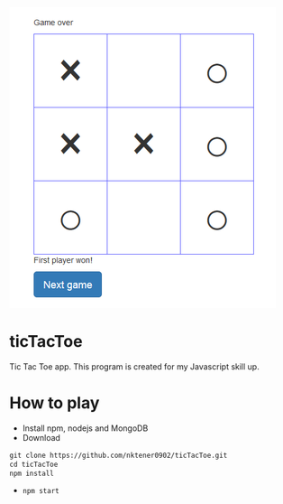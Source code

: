 ![Tic Tac Toe](./capture1.png)

# ticTacToe

Tic Tac Toe app. This program is created for my Javascript skill up.

# How to play

* Install npm, nodejs and MongoDB
* Download

```
git clone https://github.com/nktener0902/ticTacToe.git
cd ticTacToe
npm install
```

* ```npm start```